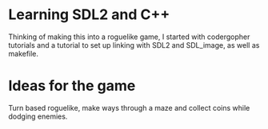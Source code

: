 # Learning SDL2 and C++

Thinking of making this into a roguelike game, I started with codergopher tutorials and a tutorial to set up linking with SDL2 and SDL_image, as well as makefile.

# Ideas for the game

Turn based roguelike, make ways through a maze and collect coins while dodging enemies.